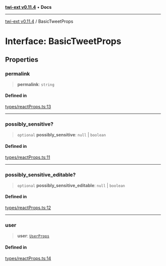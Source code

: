 [**twi-ext v0.11.4**](../README.md) • **Docs**

***

[twi-ext v0.11.4](../README.md) / BasicTweetProps

# Interface: BasicTweetProps

## Properties

### permalink

> **permalink**: `string`

#### Defined in

[types/reactProps.ts:13](https://github.com/Robot-Inventor/twi-ext/blob/03168b941ce741c510b889fc4bbe7294b3071dcd/src/types/reactProps.ts#L13)

***

### possibly\_sensitive?

> `optional` **possibly\_sensitive**: `null` \| `boolean`

#### Defined in

[types/reactProps.ts:11](https://github.com/Robot-Inventor/twi-ext/blob/03168b941ce741c510b889fc4bbe7294b3071dcd/src/types/reactProps.ts#L11)

***

### possibly\_sensitive\_editable?

> `optional` **possibly\_sensitive\_editable**: `null` \| `boolean`

#### Defined in

[types/reactProps.ts:12](https://github.com/Robot-Inventor/twi-ext/blob/03168b941ce741c510b889fc4bbe7294b3071dcd/src/types/reactProps.ts#L12)

***

### user

> **user**: [`UserProps`](UserProps.md)

#### Defined in

[types/reactProps.ts:14](https://github.com/Robot-Inventor/twi-ext/blob/03168b941ce741c510b889fc4bbe7294b3071dcd/src/types/reactProps.ts#L14)
